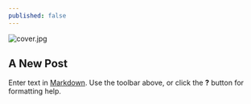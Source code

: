 ```yaml
---
published: false
---
```

![cover.jpg]({{site.baseurl}}/_drafts/post-1/cover.jpg)

## A New Post

Enter text in [Markdown](http://daringfireball.net/projects/markdown/). Use the toolbar above, or click the **?** button for formatting help.
